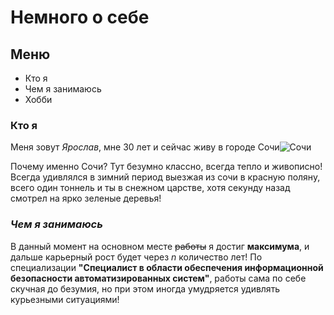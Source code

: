 # Немного о себе 

## **Меню**
- Кто я
- Чем я занимаюсь
- Хобби

### **Кто я**
Меня зовут *Ярослав*, мне 30 лет и сейчас живу в городе Сочи![Сочи](https://drivenew.ru/upload/resize_cache/iblock/847/944_390_2/847ee4e90a4c83e28d8b08724b4c5489.jpg)

Почему именно Сочи? Тут безумно классно, всегда тепло и живописно! Всегда удивлялся в зимний период выезжая из сочи в красную поляну, всего один тоннель и ты в снежном царстве, хотя секунду назад смотрел на ярко зеленые деревья!

### ***Чем я занимаюсь***
В данный момент на основном месте ~~работы~~ я достиг **максимума**, и дальше карьерный рост будет через *n* количество лет! По специализации **"Специалист в области обеспечения информационной безопасности автоматизированных систем"**, работы сама по себе скучная до безумия, но при этом иногда умудряется удивлять курьезными ситуациями!

